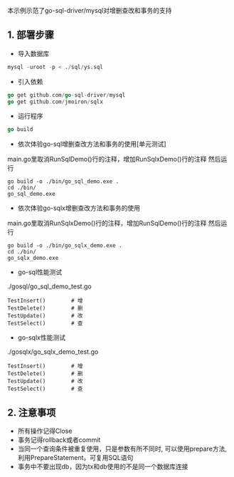 
本示例示范了go-sql-driver/mysql对增删查改和事务的支持

## 1. 部署步骤
+ 导入数据库
```sql
mysql -uroot -p < ./sql/ys.sql
```

+ 引入依赖
```go
go get github.com/go-sql-driver/mysql
go get github.com/jmoiron/sqlx
```

+ 运行程序
```go
go build
```

+ 依次体验go-sql增删查改方法和事务的使用[单元测试]

main.go里取消RunSqlDemo()行的注释，增加RunSqlxDemo()行的注释
然后运行 
    
    go build -o ./bin/go_sql_demo.exe .
    cd ./bin/
    go_sql_demo.exe

+ 依次体验go-sqlx增删查改方法和事务的使用

main.go里取消RunSqlxDemo()行的注释，增加RunSqlDemo()行的注释
然后运行 
    
    go build -o ./bin/go_sqlx_demo.exe .
    cd ./bin/
    go_sqlx_demo.exe

+ go-sql性能测试

./gosql/go_sql_demo_test.go
```
TestInsert()        # 增
TestDelete()        # 删
TestUpdate()        # 改
TestSelect()        # 查
```

+ go-sqlx性能测试

./gosqlx/go_sqlx_demo_test.go
```
TestInsert()        # 增
TestDelete()        # 删
TestUpdate()        # 改
TestSelect()        # 查
```

## 2. 注意事项
+ 所有操作记得Close
+ 事务记得rollback或者commit
+ 当同一个查询条件被重复使用，只是参数有所不同时, 可以使用prepare方法, 利用PrepareStatement，可复用SQL语句
+ 事务中不要出现db，因为tx和db使用的不是同一个数据库连接